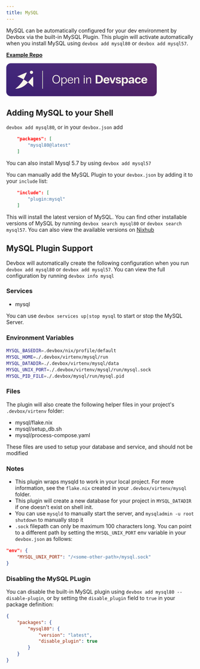 ```yaml
---
title: MySQL
---
```

MySQL can be automatically configured for your dev environment by Devbox via the built-in MySQL Plugin. This plugin will activate automatically when you install MySQL using `devbox add mysql80` or `devbox add mysql57`.

[**Example Repo**](https://github.com/jetify-com/devbox/tree/main/examples/databases/mysql)

[![Open In Devspace](../../../static/img/open-in-devspace.svg)](https://auth.jetify.com/devspace/templates/mysql)

## Adding MySQL to your Shell

`devbox add mysql80`, or in your `devbox.json` add

```json
    "packages": [
        "mysql80@latest"
    ]
```

You can also install Mysql 5.7 by using `devbox add mysql57`

You can manually add the MySQL Plugin to your `devbox.json` by adding it to your `include` list:

```json
    "include": [
        "plugin:mysql"
    ]
```

This will install the latest version of MySQL. You can find other installable versions of MySQL by running `devbox search mysql80` or `devbox search mysql57`. You can also view the available versions on [Nixhub](https://www.nixhub.io/packages/mysql80)

## MySQL Plugin Support

Devbox will automatically create the following configuration when you run `devbox add mysql80` or `devbox add mysql57`. You can view the full configuration by running `devbox info mysql`

### Services

* mysql

You can use `devbox services up|stop mysql` to start or stop the MySQL Server.

### Environment Variables

```bash
MYSQL_BASEDIR=.devbox/nix/profile/default
MYSQL_HOME=./.devbox/virtenv/mysql/run
MYSQL_DATADIR=./.devbox/virtenv/mysql/data
MYSQL_UNIX_PORT=./.devbox/virtenv/mysql/run/mysql.sock
MYSQL_PID_FILE=./.devbox/mysql/run/mysql.pid
```

### Files

The plugin will also create the following helper files in your project's `.devbox/virtenv` folder:

* mysql/flake.nix
* mysql/setup_db.sh
* mysql/process-compose.yaml

These files are used to setup your database and service, and should not be modified

### Notes

* This plugin wraps mysqld to work in your local project. For more information, see the `flake.nix` created in your `.devbox/virtenv/mysql` folder.
* This plugin will create a new database for your project in `MYSQL_DATADIR` if one doesn't exist on shell init.
* You can use `mysqld` to manually start the server, and `mysqladmin -u root shutdown` to manually stop it
* `.sock` filepath can only be maximum 100 characters long. You can point to a different path by setting the `MYSQL_UNIX_PORT` env variable in your `devbox.json` as follows:

```json
"env": {
    "MYSQL_UNIX_PORT": "/<some-other-path>/mysql.sock"
}
```

### Disabling the MySQL PLugin

You can disable the built-in MySQL plugin using `devbox add mysql80 --disable-plugin`, or by setting the `disable_plugin` field to `true` in your package definition:

```json
{
    "packages": {
        "mysql80": {
            "version": "latest",
            "disable_plugin": true
        }
    }
}
```
